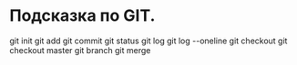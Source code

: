 # Подсказка по GIT.
git init 
git add
git commit
git status
git log
git log --oneline
git checkout
git checkout master
git branch
git merge
